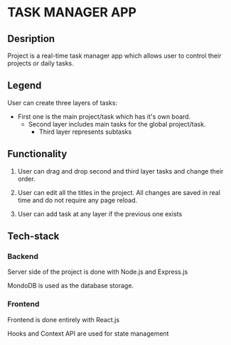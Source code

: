 # TASK MANAGER APP

## Desription

<p> Project is a real-time task manager app which allows user to control their projects or daily tasks.</p>

## Legend

<p> User can create three layers of tasks:</p>

* First one is the main project/task which has it's own board.
    * Second layer includes main tasks for the global project/task.
        * Third layer represents subtasks
        
## Functionality

1. <p> User can drag and drop second and third layer tasks and change their order. </p>

1. <p> User can edit all the titles in the project. All changes are saved in real time and do not require any page reload. </p>

1. <p> User can add task at any layer if the previous one exists </p>

## Tech-stack

### Backend

<p> Server side of the project is done with Node.js and Express.js</p>
<p> MondoDB is used as the database storage.</p>

### Frontend

<p> Frontend is done entirely with React.js </p>
<p> Hooks and Context API are used for state management </p>
